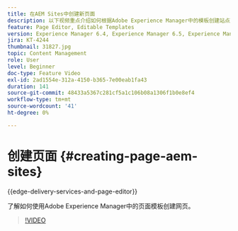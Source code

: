 ```yaml
---
title: 在AEM Sites中创建新页面
description: 以下视频重点介绍如何根据Adobe Experience Manager中的模板创建站点页面。
feature: Page Editor, Editable Templates
version: Experience Manager 6.4, Experience Manager 6.5, Experience Manager as a Cloud Service
jira: KT-4244
thumbnail: 31827.jpg
topic: Content Management
role: User
level: Beginner
doc-type: Feature Video
exl-id: 2ad1554e-312a-4150-b365-7e00eab1fa43
duration: 141
source-git-commit: 48433a5367c281cf5a1c106b08a1306f1b0e8ef4
workflow-type: tm+mt
source-wordcount: '41'
ht-degree: 0%

---
```


# 创建页面 {#creating-page-aem-sites}

{{edge-delivery-services-and-page-editor}}

了解如何使用Adobe Experience Manager中的页面模板创建网页。

>[!VIDEO](https://video.tv.adobe.com/v/37211?quality=12&learn=on&captions=chi_hans)
